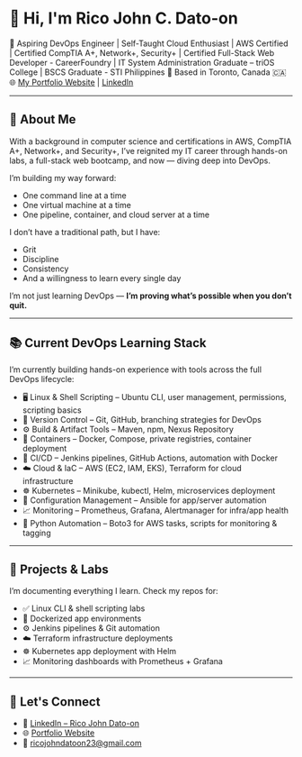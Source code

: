 # 👋 Hi, I'm Rico John C. Dato-on

🎯 Aspiring DevOps Engineer | Self-Taught Cloud Enthusiast | AWS Certified | Certified CompTIA A+, Network+, Security+ | Certified Full-Stack Web Developer - CareerFoundry | IT System Administration Graduate – triOS College | BSCS Graduate - STI Philippines
📍 Based in Toronto, Canada 🇨🇦  
🌐 [My Portfolio Website](https://ricodatoon.netlify.app) | [LinkedIn](https://www.linkedin.com/in/rico-john-dato-on)

---

## 🚀 About Me

With a background in computer science and certifications in AWS, CompTIA A+, Network+, and Security+, I’ve reignited my IT career through hands-on labs, a full-stack web bootcamp, and now — diving deep into DevOps.

I’m building my way forward:
- One command line at a time  
- One virtual machine at a time  
- One pipeline, container, and cloud server at a time

I don’t have a traditional path, but I have:
- Grit  
- Discipline  
- Consistency  
- And a willingness to learn every single day

I’m not just learning DevOps — **I’m proving what’s possible when you don’t quit.**

---

## 📚 Current DevOps Learning Stack

I’m currently building hands-on experience with tools across the full DevOps lifecycle:

- 🖥️ Linux & Shell Scripting – Ubuntu CLI, user management, permissions, scripting basics
- 🧠 Version Control – Git, GitHub, branching strategies for DevOps
- ⚙️ Build & Artifact Tools – Maven, npm, Nexus Repository
- 🐳 Containers – Docker, Compose, private registries, container deployment
- 🔁 CI/CD – Jenkins pipelines, GitHub Actions, automation with Docker
- ☁️ Cloud & IaC – AWS (EC2, IAM, EKS), Terraform for cloud infrastructure
- ☸️ Kubernetes – Minikube, kubectl, Helm, microservices deployment
- 🧾 Configuration Management – Ansible for app/server automation
- 📈 Monitoring – Prometheus, Grafana, Alertmanager for infra/app health
- 🐍 Python Automation – Boto3 for AWS tasks, scripts for monitoring & tagging

---

## 📘 Projects & Labs

I’m documenting everything I learn. Check my repos for:

- ✅ Linux CLI & shell scripting labs  
- 🐳 Dockerized app environments  
- ⚙️ Jenkins pipelines & Git automation  
- ☁️ Terraform infrastructure deployments  
- ☸️ Kubernetes app deployment with Helm  
- 📈 Monitoring dashboards with Prometheus + Grafana  

---

## 💬 Let's Connect

- 🔗 [LinkedIn – Rico John Dato-on](https://www.linkedin.com/in/rico-john-dato-on)
- 🌐 [Portfolio Website](https://ricodatoon.netlify.app)
- 📧 ricojohndatoon23@gmail.com
